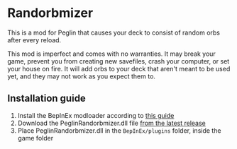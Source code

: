 ﻿# Randorbmizer

This is a mod for Peglin that causes your deck to consist of random orbs after every reload.

This mod is imperfect and comes with no warranties. It may break your game, prevent you from creating new savefiles,
crash your computer, or set your house on fire. It will add orbs to your deck that aren't meant to be used yet, 
and they may not work as you expect them to. 

## Installation guide

1. Install the BepInEx modloader according
   to [this guide](https://docs.bepinex.dev/master/articles/user_guide/installation/unity_mono.html)
2. Download the PeglinRandorbmizer.dll file [from the latest release](https://github.com/bo0tzz/Randorbmizer/releases/latest/download/PeglinRandorbmizer.dll)
3. Place PeglinRandorbmizer.dll in the `BepInEx/plugins` folder, inside the game folder
